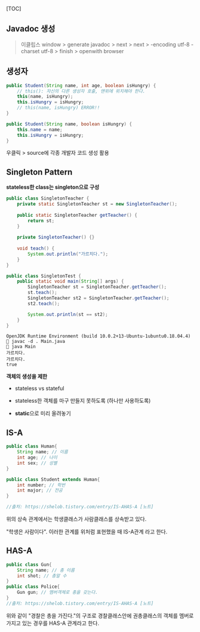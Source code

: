 [TOC]

## Javadoc 생성

> 이클립스 
> window > generate javadoc > next > next > -encoding utf-8 -charset utf-8 > finish > openwith browser



## 생성자

```java
public Student(String name, int age, boolean isHungry) {
    // this(): 자신의 다른 생성자 호출, 맨위에 위치해야 한다.
    this(name, isHungry);
  	this.isHungry = isHungry;
    // this(name, isHungry) ERROR!!
}

public Student(String name, boolean isHungry) {
    this.name = name;
    this.isHungry = isHungry;
}
```

우클릭 > source에 각종 개발자 코드 생성 활용



## Singleton Pattern

**stateless한 class는 singleton으로 구성**

```java
public class SingletonTeacher {
	private static SingletonTeacher st = new SingletonTeacher();
	
	public static SingletonTeacher getTeacher() {
		return st;
	}
	
	private SingletonTeacher() {}
	
	void teach() {
		System.out.println("가르치다.");
	}
}
```

```java
public class SingletonTest {
	public static void main(String[] args) {
		SingletonTeacher st = SingletonTeacher.getTeacher();
		st.teach();
		SingletonTeacher st2 = SingletonTeacher.getTeacher();
		st2.teach();

		System.out.println(st == st2);
	}
}
```

```
OpenJDK Runtime Environment (build 10.0.2+13-Ubuntu-1ubuntu0.18.04.4)
 javac -d . Main.java
 java Main
가르치다.
가르치다.
true
```

**객체의 생성을 제한**

- stateless vs stateful

- stateless한 객체를 마구 만들지 못하도록 (하나만 사용하도록)

- **static**으로 미리 올려놓기

  

## IS-A

```java
public class Human{
    String name; // 이름
    int age; // 나이
    int sex; // 성별
}

public class Student extends Human{
    int number; // 학번
    int major; // 전공
}

//출처: https://shelob.tistory.com/entry/IS-AHAS-A [노트]
```

위의 상속 관계에서는 학생클래스가 사람클래스를 상속받고 있다.

"학생은 사람이다". 이러한 관계를 위처럼 표현했을 때 IS-A관계 라고 한다.



## HAS-A

```java
public class Gun{
	String name; // 총 이름
	int shot; // 총알 수
}
public class Police{
	Gun gun; // 멤버객체로 총을 갖는다.
}
//출처: https://shelob.tistory.com/entry/IS-AHAS-A [노트]
```

  위와 같이 "경찰은 총을 가진다."의 구조로 경찰클래스안에 권총클래스의 객체를 멤버로 가지고 있는 경우를 HAS-A 관계라고 한다.

